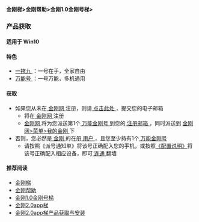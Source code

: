 #### 金刚梯>金刚帮助>金刚1.0金刚号梯>
### 产品获取
#### 适用于 Win10
  
#### 特色
  - [ 一拖九 ](https://github.com/a2zitpro/web/blob/master/onefornine.md)：一号在手，全家自由
  - [ 万能号 ](https://github.com/a2zitpro/web/blob/master/multipurposekkid.md)：一号万能，多机通用

  
#### 获取
- 如果您从未在[ 金刚网 ](https://github.com/a2zitpro/web/blob/master/kksitecn.md)注册，则请[ 点击此处 ](https://github.com/a2zitpro/web/blob/master/l2_reg.md)，提交您的电子邮箱
  - 将在[ 金刚网 ](https://github.com/a2zitpro/web/blob/master/kksitecn.md)注册
  - [ 金刚网 ](https://github.com/a2zitpro/web/blob/master/kksitecn.md)将为您派送第1个[ 万能金刚号 ](https://github.com/a2zitpro/web/blob/master/multipurposekkid.md)到您的[ 注册邮箱 ](https://github.com/a2zitpro/web/blob/master/emailaddressforregonkksitecn.md)，同时派送到 [ 金刚网>菜单>我的金刚 ](https://atozitpro.net/zh/my-account/)下
- 否则，您必然是[ 金刚 ](https://github.com/a2zitpro/web/blob/master/a2zitpro.md)的在册[ 用户 ](https://github.com/a2zitpro/web/blob/master/kkuser.md)，且您至少持有1个[ 万能金刚号 ](https://github.com/a2zitpro/web/blob/master/multipurposekkid.md)
  - 请按照《派号通知单》将该号正确配入您的手机，或按照[《配置说明》](https://github.com/a2zitpro/web/blob/master/kkvpn1.0_installationnotes_win10.md)将该号正确配入相应设备，即可[ 连通 ](https://github.com/a2zitpro/web/blob/master/useofkkid.md)翻墙


#### 推荐阅读

- [金刚梯](https://github.com/a2zitpro/web/blob/master/dlb.md)
- [金刚帮助](https://github.com/a2zitpro/web/blob/master/list_helpkkvpn.md)
- [金刚1.0金刚号梯](https://github.com/a2zitpro/web/blob/master/list_helpkkvpn1.0.md)
- [金刚2.0app梯](https://github.com/a2zitpro/web/blob/master/list_helpkkvpn2.0.md)
- [金刚2.0app梯产品获取与安装](https://github.com/a2zitpro/web/blob/master/list_kkproducts2.0.md)
